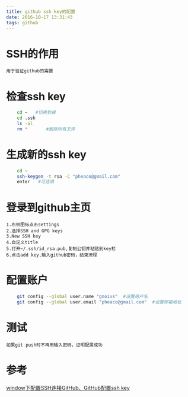 ```yaml
---
title: github ssh key的配置
date: 2016-10-17 13:31:43
tags: github
---
```

# SSH的作用
    用于验证github的需要
    
# 检查ssh key
```bash
    cd ~   #切换到根
    cd .ssh
    ls -al
    rm *       #删除所有文件
```

# 生成新的ssh key
```bash
    cd ~
    ssh-keygen -t rsa -C "pheaco@gmail.com"
    enter   #可选填
```

# 登录到github主页
    1.右侧图标点击settings
    2.选择SSH and GPG keys
    3.New SSH key
    4.自定义title
    5.打开~/.ssh/id_rsa.pub,复制公钥并粘贴到key栏
    6.点击add key,输入github密码，结束流程
    
# 配置账户
```bash
    git config --global user.name "gnoixs"  #设置用户名
    git config --global user.email "pheaco@gmail.com"  #设置邮箱地址
```
    
# 测试
    如果git push时不再用输入密码，证明配置成功
    
# 参考
[window下配置SSH连接GitHub、GitHub配置ssh key](http://jingyan.baidu.com/article/a65957f4e91ccf24e77f9b11.html)